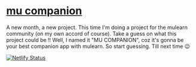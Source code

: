 # [mu companion](https://mu-companion.netlify.app/)

A new month, a new project. This time I'm doing a project for the mulearn community (on my own accord of course). Take a guess on what this project could be !! Well, I named it "MU COMPANION", coz it's gonna be your best companion app with mulearn. So start guessing. Till next time 😉

[![Netlify Status](https://api.netlify.com/api/v1/badges/69dbb086-f25e-4f36-8ffe-4467d6985e0e/deploy-status)](https://app.netlify.com/sites/mu-companion/deploys)
